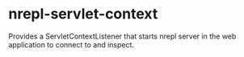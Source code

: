 nrepl-servlet-context
=====================

Provides a ServletContextListener that starts nrepl server in the web application to connect to and inspect.